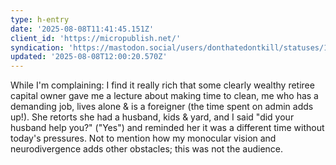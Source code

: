 ```yaml
---
type: h-entry
date: '2025-08-08T11:41:45.151Z'
client_id: 'https://micropublish.net/'
syndication: 'https://mastodon.social/users/donthatedontkill/statuses/114993030833959084'
updated: '2025-08-08T12:00:20.570Z'
---
```

While I'm complaining: I find it really rich that some clearly wealthy retiree capital owner gave me a lecture about making time to clean, me who has a demanding job, lives alone & is a foreigner (the time spent on admin adds up!). She retorts she had a husband, kids & yard, and I said "did your husband help you?" ("Yes") and reminded her it was a different time without today's pressures. Not to mention how my monocular vision and neurodivergence adds other obstacles; this was not the audience.
